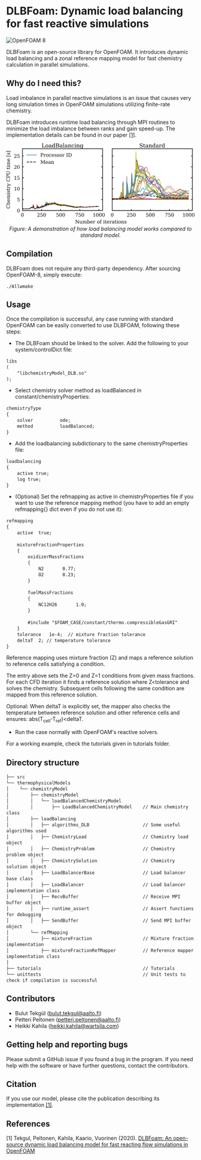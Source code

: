 # DLBFoam: Dynamic load balancing for fast reactive simulations
![OpenFOAM 8](https://img.shields.io/badge/OpenFOAM-8-brightgreen)

DLBFoam is an open-source library for OpenFOAM. It introduces dynamic load balancing and a zonal reference mapping model 
for fast chemistry calculation in parallel simulations.

## Why do I need this?

Load imbalance in parallel reactive simulations is an issue that causes very long
simulation times in OpenFOAM simulations utilizing finite-rate chemistry.

DLBFoam introduces runtime load balancing through MPI routines
to minimize the load imbalance between ranks and gain speed-up. The implementation
details can be found in our paper [[1]](#1).



<p align="center">
    <img src="rankbased_solve.png" alt="drawing" width="600"/>
    <br>
    <em>Figure: A demonstration of how load balancing model works compared to standard model.</em>
</p>


## Compilation

DLBFoam does not require any third-party dependency.
After sourcing OpenFOAM-8, simply execute:

```
./Allwmake
```

## Usage

Once the compilation is successful, any case running with standard OpenFOAM can be easily converted to
use DLBFOAM, following these steps:

* The DLBFoam should be linked to the solver. Add the following to your system/controlDict file:

```
libs
(
    "libchemistryModel_DLB.so" 
);
```

* Select chemistry solver method as loadBalanced in constant/chemistryProperties:

```
chemistryType
{
    solver          ode;
    method          loadBalanced;
}
```

* Add the loadbalancing subdictionary to the same chemistryProperties file:

```
loadbalancing
{
    active true;
    log	true;
}
```

* (Optional) Set the refmapping as active in chemistryProperties file if you want to 
    use the reference mapping method (you have to add an empty refmapping{} dict
    even if you do not use it):

```
refmapping
{
    active  true;
    
    mixtureFractionProperties
    {
        oxidizerMassFractions
        {
            N2       0.77;
            O2       0.23;
        }

        fuelMassFractions
        {
            NC12H26       1.0;
        }

        #include "$FOAM_CASE/constant/thermo.compressibleGasGRI"
    }
    tolerance	1e-4;  // mixture fraction tolerance
    deltaT	2; // temperature tolerance
}
```
Reference mapping uses mixture fraction (Z) and maps a reference solution to reference
cells satisfying a condition.

The entry above sets the Z=0 and Z=1 conditions from given mass fractions. For each
CFD iteration it finds a reference solution where Z<tolerance and solves the chemistry.
Subsequent cells following the same condition are mapped from this reference solution.

Optional: When deltaT is explicitly set, the mapper also checks the temperature
between reference solution and other reference cells and ensures:
abs(T<sub>cell</sub>-T<sub>ref</sub>)<deltaT.


* Run the case normally with OpenFOAM's reactive solvers.

For a working example, check the tutorials given in tutorials folder.

## Directory structure
```
├── src
└── thermophysicalModels
│    └── chemistryModel
│        ├── chemistryModel
│        │   └── loadBalancedChemistryModel
│        │       ├── LoadBalancedChemistryModel    // Main chemistry class
│        ├── loadBalancing
│        │   ├── algorithms_DLB                    // Some useful algorithms used
│        │   ├── ChemistryLoad                     // Chemistry load object
│        │   ├── ChemistryProblem                  // Chemistry problem object
│        │   ├── ChemistrySolution                 // Chemistry solution object
│        │   ├── LoadBalancerBase                  // Load balancer base class
│        │   ├── LoadBalancer                      // Load balancer implementation class
│        │   ├── RecvBuffer                        // Receive MPI buffer object
│        │   ├── runtime_assert                    // Assert functions for debugging
│        │   ├── SendBuffer                        // Send MPI buffer object
│        └── refMapping
│            ├── mixtureFraction                   // Mixture fraction implementation
│            ├── mixtureFractionRefMapper          // Reference mapper implementation class
│
├── tutorials                                      // Tutorials
└── unittests                                      // Unit tests to check if compilation is successful
```

## Contributors
- Bulut Tekgül (bulut.tekgul@aalto.fi)
- Petteri Peltonen (petteri.peltonen@aalto.fi)
- Heikki Kahila (heikki.kahila@wartsila.com)


## Getting help and reporting bugs

Please submit a GitHub issue if you found a bug in the program. If you need help with the software or have further questions,
contact the contributors.

## Citation

If you use our model, please cite the publication describing its implementation [[1]](#1). 

## References

<a id="1">[1]</a> 
Tekgul, Peltonen, Kahila, Kaario, Vuorinen (2020). [DLBFoam: An open-source dynamic load balancing model for fast reacting flow simulations in OpenFOAM](https://arxiv.org/abs/2011.07978)
